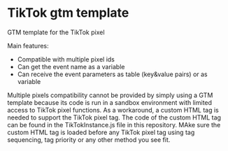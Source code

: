 # TikTok gtm template
 GTM template for the TikTok pixel


 Main features:

 * Compatible with multiple pixel ids
 * Can get the event name as a variable
 * Can receive the event parameters as table (key&value pairs) or as variable
 

 Multiple pixels compatibility cannot be provided by simply using a GTM template because its code is run in a sandbox environment with limited access to TikTok pixel functions.
 As a workaround, a custom HTML tag is needed to support the TikTok pixel tag. The code of the custom HTML tag can be found in the TikTokInstance.js file in this repository. MAke sure the custom HTML tag is loaded before any TikTok pixel tag using tag sequencing, tag priority or any other method you see fit.



